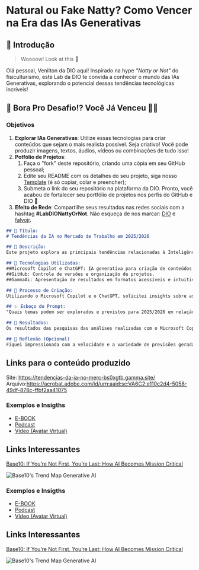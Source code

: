 # Natural ou Fake Natty? Como Vencer na Era das IAs Generativas

## 🚀 Introdução

> Woooow! Look at this 👀

Olá pessoal, Venilton da DIO aqui! Inspirado na hype _"Natty or Not"_ do fisiculturismo, este Lab da DIO te convida a conhecer o mundo das IAs Generativas, explorando o potencial dessas tendências tecnológicas incríveis!

## 🎯 Bora Pro Desafio!? Você Já Venceu 💪🤓

### Objetivos

1. **Explorar IAs Generativas**: Utilize essas tecnologias para criar conteúdos que sejam o mais realista possível. Seja criativo! Você pode produzir imagens, textos, áudios, vídeos ou combinações de tudo isso!
1. **Potfólio de Projetos**:
    1. Faça o "fork" deste repositório, criando uma cópia em seu GitHub pessoal;
    2. Edite seu README com os detalhes do seu projeto, siga nosso [Template](#template) (é só copiar, colar e preencher);
    3. Submeta o link do seu repositório na plataforma da DIO. Pronto, você acabou de fortalecer seu portfólio de projetos nos perfis do GitHub e DIO 🚀
1. **Efeito de Rede**: Compartilhe seus resultados nas redes sociais com a hashtag **#LabDIONattyOrNot**. Não esqueça de nos marcar: [DIO](https://www.linkedin.com/school/dio-makethechange) e [falvojr](https://www.linkedin.com/in/falvojr).



```markdown
## 🚀 Título:
# Tendências da IA no Mercado de Trabalho em 2025/2026 

## 📒 Descrição:
Este projeto explora as principais tendências relacionadas à Inteligência Artificial no mercado de trabalho, previstas para 2025/2026. As análises incluem previsões sobre a atuação da IA e sua visão geral em diferentes setores do mercado. Ferramentas de IA generativa foram empregadas para identificar e analisar insights relevantes, que foram organizados de forma estruturada. Para garantir clareza e acessibilidade, foi usada uma ferramenta que utiliza inteligência artificial para criar apresentações de forma rápida e eficiente. 

## 🤖 Tecnologias Utilizadas:
##Microsoft Copilot e ChatGPT: IA generativa para criação de conteúdos e análises sobre o impacto da inteligência artificial no mercado.
##GitHub: Controle de versões e organização de projetos.
##GammaAi: Apresentação de resultados em formatos acessíveis e intuitivos.

## 🧐 Processo de Criação:
Utilizando o Microsoft Copilot e o ChatGPT, solicitei insights sobre as principais tendências do mercado de trabalho para 2025/2026. Após analisar e comparar os conteúdos mais relevantes, organizei os tópicos selecionados e utilizei o GammaAi para criar uma apresentação visual com todas as informações destacadas.

## ✨ Esboço do Prompt:
"Quais temas podem ser explorados e previstos para 2025/2026 em relação ao impacto da inteligência artificial no mercado de trabalho, considerando tendências emergentes, mudanças nos perfis profissionais e novas demandas da força de trabalho?"

## 🚀 Resultados:
Os resultados das pesquisas das análises realizadas com o Microsoft Copilot e o ChatGPT foram altamente relevantes, fornecendo insights detalhados sobre as tendências e previsões do impacto da inteligência artificial no mercado de trabalho para 2025/2026. Esses dados serviram como base para criar uma apresentação estruturada e acessível, destacando os principais tópicos identificados durante o projeto.

## 💭 Reflexão (Opcional)
Fiquei impressionada com a velocidade e a variedade de previsões geradas pelas plataformas de IA generativas. Observei que tanto o Microsoft Copilot quanto o ChatGPT oferecem estilos distintos para a criação de conteúdo, enriquecendo o estudo sobre as tendências da IA no mercado de trabalho para 2025/2026. A conclusão final é a de que trabalhar com IAs generativas foi desafiador e mostrou como é possível equilibrar criatividade humana com tecnologia.
```
## Links para o conteúdo produzido
Site: https://tendencias-da-ia-no-merc-bs0xgtb.gamma.site/
Arquivo:https://acrobat.adobe.com/id/urn:aaid:sc:VA6C2:e110c2d4-5058-49df-878c-ffbf2aa41075


### Exemplos e Insigths

- [E-BOOK](/exemplos/E-BOOK.md)
- [Podcast](/exemplos/PODCAST.md)
- [Vídeo (Avatar Virtual)](/exemplos/VIDEO.md)

## Links Interessantes

[Base10: If You’re Not First, You’re Last: How AI Becomes Mission Critical](https://base10.vc/post/generative-ai-mission-critical/)

![Base10's Trend Map Generative AI](https://github.com/digitalinnovationone/lab-natty-or-not/assets/730492/f4df26e8-f8f7-4419-8252-c69d73ea930c)

### Exemplos e Insigths

- [E-BOOK](/exemplos/E-BOOK.md)
- [Podcast](/exemplos/PODCAST.md)
- [Vídeo (Avatar Virtual)](/exemplos/VIDEO.md)

## Links Interessantes

[Base10: If You’re Not First, You’re Last: How AI Becomes Mission Critical](https://base10.vc/post/generative-ai-mission-critical/)

![Base10's Trend Map Generative AI](https://github.com/digitalinnovationone/lab-natty-or-not/assets/730492/f4df26e8-f8f7-4419-8252-c69d73ea930c)
